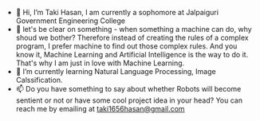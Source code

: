 - 👋 Hi, I’m Taki Hasan, I am currently a sophomore at Jalpaiguri Government Engineering College
- 👀 let's be clear on something - when something a machine can do, why shoud we bother? Therefore instead of creating the rules of a complex program, I prefer machine to find out those complex rules. And you know it,  Machine Learning and Artificial Intelligence is the way to do it. That's why I am just in love with Machine Learning.
- 🌱 I’m currently learning Natural Language Processing, Image Calssification.
- 📫 Do you have something to say about whether Robots will become sentient or not or have some cool project idea in your head? You can reach me by emailing at taki1656hasan@gmail.com

<!---
Sherlock-221BBS/Sherlock-221BBS is a ✨ special ✨ repository because its `README.md` (this file) appears on your GitHub profile.
You can click the Preview link to take a look at your changes.
--->
